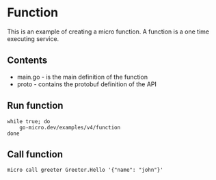 # Function

This is an example of creating a micro function. A function is a one time executing service.

## Contents

- main.go - is the main definition of the function
- proto - contains the protobuf definition of the API

## Run function

```shell
while true; do
	go-micro.dev/examples/v4/function
done
```

## Call function

```shell
micro call greeter Greeter.Hello '{"name": "john"}'
```
